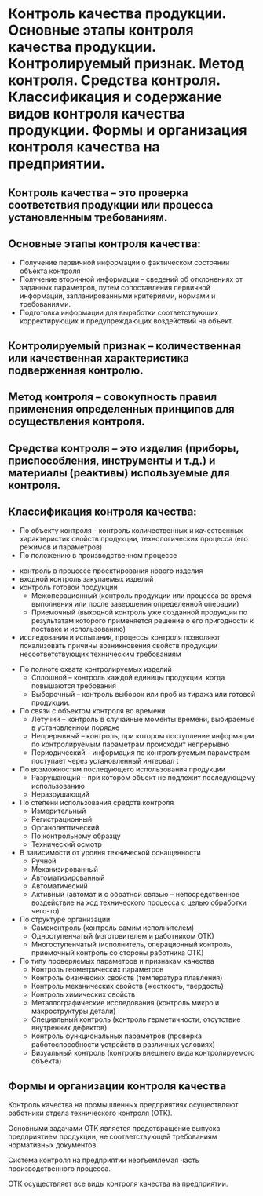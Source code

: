 # Контроль качества продукции. Основные этапы контроля качества продукции. Контролируемый признак. Метод контроля. Средства контроля. Классификация и содержание видов контроля качества продукции. Формы и организация контроля качества на предприятии.
## Контроль качества – это проверка соответствия продукции или процесса установленным требованиям.
## Основные этапы контроля качества:
* Получение первичной информации о фактическом состоянии объекта контроля
* Получение вторичной информации – сведений об отклонениях от заданных параметров, путем сопоставления первичной информации, запланированными критериями, нормами и требованиями.
* Подготовка информации для выработки соответствующих корректирующих и предупреждающих воздействий на объект.
## Контролируемый признак – количественная или качественная характеристика подверженная контролю.
## Метод контроля – совокупность правил применения определенных принципов для осуществления контроля.
## Средства контроля – это изделия (приборы, приспособления, инструменты и т.д.) и материалы (реактивы) используемые для контроля.
## Классификация контроля качества:
* По объекту контроля - контроль количественных и качественных характеристик свойств продукции, технологических процесса (его режимов и параметров)
* По положению в производственном процессе

- контроль в процессе проектирования нового изделия  
- входной контроль закупаемых изделий  
- контроль готовой продукции  
  * Межоперационный (контроль продукции или процесса во время выполнения или после завершения определенной операции)
  * Приемочный (выходной контроль уже созданной продукции по результатам которого применяется решение о его пригодности к поставке и использованию)  
- исследования и испытания, процессы контроля позволяют локализовать причины возникновения свойств продукции несоответствующих техническим требованиям
* По полноте охвата контролируемых изделий
  * Сплошной – контроль каждой единицы продукции, когда повышаются требования
  * Выборочный – контроль выборок или проб из тиража или готовой продукции.
* По связи с объектом контроля во времени
  * Летучий – контроль в случайные моменты времени, выбираемые в установленном порядке
  * Непрерывный – контроль, при котором поступление информации по контролируемым параметрам происходит непрерывно
  * Периодический – информация по контролируемым параметрам поступает через установленный интервал t
* По возможностям последующего использования продукции
  * Разрушающий – при котором объект не подлежит последующему использованию
  * Неразрушающий
* По степени использования средств контроля
  * Измерительный
  * Регистрационный
  * Органолептический
  * По контрольному образцу
  * Технический осмотр
* В зависимости от уровня технической оснащенности
  * Ручной
  * Механизированный
  * Автоматизированный
  * Автоматический
  * Активный (автомат и с обратной связью – непосредственное воздействие на ход технического процесса с целью обработки чего-то)
* По структуре организации
  * Самоконтроль (контроль самим исполнителем)
  * Одноступенчатый (изготовителем и работником ОТК)
  * Многоступенчатый (исполнитель, операционный контроль, приемочный контроль со стороны работника ОТК)
* По типу проверяемых параметров и признакам качества
  * Контроль геометрических параметров
  * Контроль физических свойств (температура плавления)
  * Контроль механических свойств (жесткость, твердость)
  * Контроль химических свойств
  * Металлографические исследования (контроль микро и макроструктуры детали)
  * Специальный контроль (контроль герметичности, отсутствие внутренних дефектов)
  * Контроль функциональных параметров (проверка работоспособности устройств в различных условиях)
  * Визуальный контроль (контроль внешнего вида контролируемого объекта)
## Формы и организации контроля качества
Контроль качества на промышленных предприятиях осуществляют работники отдела технического контроля (ОТК).

Основными задачами ОТК является предотвращение выпуска предприятием продукции, не соответствующей требованиям нормативных документов.  

Система контроля на предприятии неотъемлемая часть производственного процесса.  

ОТК осуществляет все виды контроля качества на предприятии.  

